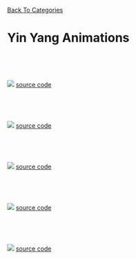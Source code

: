 [Back To Categories](https://github.com/GabrielQZ/Animations/tree/master#readme)

# Yin Yang Animations

<p>&nbsp<p><p>&nbsp<p>

![](cosmic-yinyang.gif)
[source code](https://github.com/GabrielQZ/Animations/tree/master/Mar2020/starsfeild/lightspeed13.js)

<p>&nbsp<p><p>&nbsp<p>

![](yinyang-grid.gif)
[source code](https://github.com/GabrielQZ/Animations/tree/master/Apr2020/yinyang/YYgridv3.js)

<p>&nbsp<p><p>&nbsp<p>

![](meta-yyv1.gif)
[source code](https://github.com/GabrielQZ/Animations/tree/master/May2020/2D/Yin-Yang/meta-yinyang.js)

<p>&nbsp<p><p>&nbsp<p>

![](meta-yyv2.gif)
[source code](https://github.com/GabrielQZ/Animations/tree/master/May2020/2D/Yin-Yang/meta-yinyang-v2.js)

<p>&nbsp<p><p>&nbsp<p>

![](tri-yinyang.gif)
[source code](https://github.com/GabrielQZ/Animations/tree/master/Apr2020/yinyang/yinyangv3.js)

<p>&nbsp<p><p>&nbsp<p>
